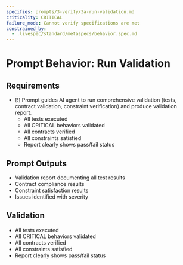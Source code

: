 ```yaml
---
specifies: prompts/3-verify/3a-run-validation.md
criticality: CRITICAL
failure_mode: Cannot verify specifications are met
constrained_by:
  - .livespec/standard/metaspecs/behavior.spec.md
---
```


# Prompt Behavior: Run Validation

## Requirements
- [!] Prompt guides AI agent to run comprehensive validation (tests, contract validation, constraint verification) and produce validation report.
  - All tests executed
  - All CRITICAL behaviors validated
  - All contracts verified
  - All constraints satisfied
  - Report clearly shows pass/fail status

## Prompt Outputs

- Validation report documenting all test results
- Contract compliance results
- Constraint satisfaction results
- Issues identified with severity

## Validation

- All tests executed
- All CRITICAL behaviors validated
- All contracts verified
- All constraints satisfied
- Report clearly shows pass/fail status
